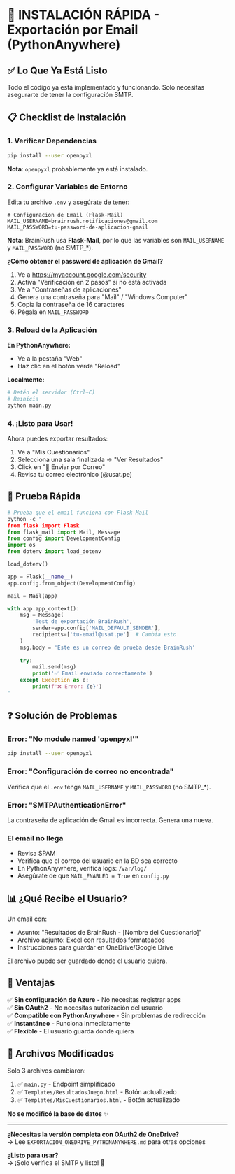 # 🚀 INSTALACIÓN RÁPIDA - Exportación por Email (PythonAnywhere)

## ✅ Lo Que Ya Está Listo

Todo el código ya está implementado y funcionando. Solo necesitas asegurarte de tener la configuración SMTP.

## 📋 Checklist de Instalación

### 1. Verificar Dependencias

```bash
pip install --user openpyxl
```

**Nota**: `openpyxl` probablemente ya está instalado.

### 2. Configurar Variables de Entorno

Edita tu archivo `.env` y asegúrate de tener:

```env
# Configuración de Email (Flask-Mail)
MAIL_USERNAME=brainrush.notificaciones@gmail.com
MAIL_PASSWORD=tu-password-de-aplicacion-gmail
```

**Nota**: BrainRush usa **Flask-Mail**, por lo que las variables son `MAIL_USERNAME` y `MAIL_PASSWORD` (no SMTP_*).

**¿Cómo obtener el password de aplicación de Gmail?**

1. Ve a https://myaccount.google.com/security
2. Activa "Verificación en 2 pasos" si no está activada
3. Ve a "Contraseñas de aplicaciones"
4. Genera una contraseña para "Mail" / "Windows Computer"
5. Copia la contraseña de 16 caracteres
6. Pégala en `MAIL_PASSWORD`

### 3. Reload de la Aplicación

**En PythonAnywhere:**
- Ve a la pestaña "Web"
- Haz clic en el botón verde "Reload"

**Localmente:**
```bash
# Detén el servidor (Ctrl+C)
# Reinicia
python main.py
```

### 4. ¡Listo para Usar!

Ahora puedes exportar resultados:

1. Ve a "Mis Cuestionarios"
2. Selecciona una sala finalizada → "Ver Resultados"
3. Click en "📧 Enviar por Correo"
4. Revisa tu correo electrónico (@usat.pe)

## 🎯 Prueba Rápida

```python
# Prueba que el email funciona con Flask-Mail
python -c "
from flask import Flask
from flask_mail import Mail, Message
from config import DevelopmentConfig
import os
from dotenv import load_dotenv

load_dotenv()

app = Flask(__name__)
app.config.from_object(DevelopmentConfig)

mail = Mail(app)

with app.app_context():
    msg = Message(
        'Test de exportación BrainRush',
        sender=app.config['MAIL_DEFAULT_SENDER'],
        recipients=['tu-email@usat.pe']  # Cambia esto
    )
    msg.body = 'Este es un correo de prueba desde BrainRush'
    
    try:
        mail.send(msg)
        print('✅ Email enviado correctamente')
    except Exception as e:
        print(f'❌ Error: {e}')
"
```

## ❓ Solución de Problemas

### Error: "No module named 'openpyxl'"
```bash
pip install --user openpyxl
```

### Error: "Configuración de correo no encontrada"
Verifica que el `.env` tenga `MAIL_USERNAME` y `MAIL_PASSWORD` (no SMTP_*).

### Error: "SMTPAuthenticationError"
La contraseña de aplicación de Gmail es incorrecta. Genera una nueva.

### El email no llega
- Revisa SPAM
- Verifica que el correo del usuario en la BD sea correcto
- En PythonAnywhere, verifica logs: `/var/log/`
- Asegúrate de que `MAIL_ENABLED = True` en `config.py`

## 📊 ¿Qué Recibe el Usuario?

Un email con:
- Asunto: "Resultados de BrainRush - [Nombre del Cuestionario]"
- Archivo adjunto: Excel con resultados formateados
- Instrucciones para guardar en OneDrive/Google Drive

El archivo puede ser guardado donde el usuario quiera.

## 🎉 Ventajas

✅ **Sin configuración de Azure** - No necesitas registrar apps  
✅ **Sin OAuth2** - No necesitas autorización del usuario  
✅ **Compatible con PythonAnywhere** - Sin problemas de redirección  
✅ **Instantáneo** - Funciona inmediatamente  
✅ **Flexible** - El usuario guarda donde quiera  

## 📁 Archivos Modificados

Solo 3 archivos cambiaron:

1. ✅ `main.py` - Endpoint simplificado
2. ✅ `Templates/ResultadosJuego.html` - Botón actualizado
3. ✅ `Templates/MisCuestionarios.html` - Botón actualizado

**No se modificó la base de datos** ✨

---

**¿Necesitas la versión completa con OAuth2 de OneDrive?**  
→ Lee `EXPORTACION_ONEDRIVE_PYTHONANYWHERE.md` para otras opciones

**¿Listo para usar?**  
→ ¡Solo verifica el SMTP y listo! 🚀
